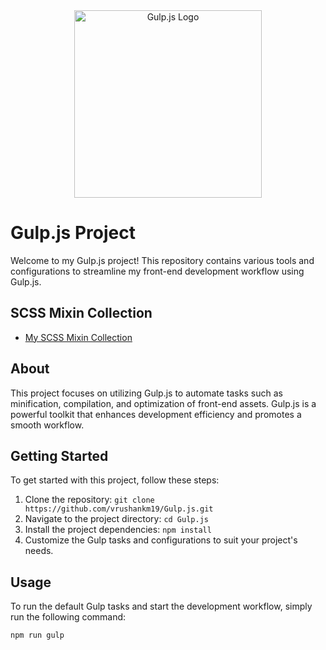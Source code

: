 <div align="center">
  <img height="300" src="https://nystudio107.com/img/blog/_1200x675_crop_center-center_82_line/gulp-logo.jpg.webp" alt="Gulp.js Logo" />
</div>

# Gulp.js Project

Welcome to my Gulp.js project! This repository contains various tools and configurations to streamline my front-end development workflow using Gulp.js.

## SCSS Mixin Collection

- [My SCSS Mixin Collection](https://github.com/vrushankm19/Gulp.js/blob/main/app/scss/_mixins.scss)

## About

This project focuses on utilizing Gulp.js to automate tasks such as minification, compilation, and optimization of front-end assets. Gulp.js is a powerful toolkit that enhances development efficiency and promotes a smooth workflow.

## Getting Started

To get started with this project, follow these steps:

1. Clone the repository: `git clone https://github.com/vrushankm19/Gulp.js.git`
2. Navigate to the project directory: `cd Gulp.js`
3. Install the project dependencies: `npm install`
4. Customize the Gulp tasks and configurations to suit your project's needs.

## Usage

To run the default Gulp tasks and start the development workflow, simply run the following command:

```bash
npm run gulp
